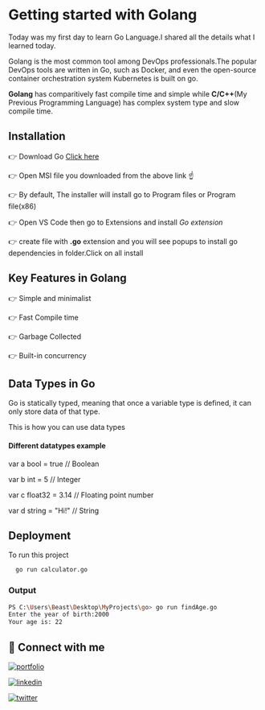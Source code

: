 
# Getting started with Golang
Today was my first day to learn Go Language.I shared all the details what I learned today. 

Golang is the most common tool among DevOps professionals.The popular DevOps tools are written in Go, such as Docker, and even the open-source container orchestration system Kubernetes is built on go.

**Golang** has comparitively fast compile time and simple while **C/C++**(My Previous Programming Language) has complex system type and slow compile time.












## Installation

👉 Download Go [Click here](https://go.dev/doc/install)

👉 Open MSI file you downloaded from the above link ☝️

👉 By default, The installer will install go to Program files or Program file(x86)
 
👉 Open VS Code then go to Extensions and install *Go extension* 

👉 create file with **.go** extension and you will see popups to install go dependencies in folder.Click on all install

## Key Features in Golang

👉 Simple and minimalist

👉 Fast Compile time

👉 Garbage Collected

👉 Built-in concurrency

## Data Types in Go

Go is statically typed, meaning that once a variable type is defined, it can only store data of that type.

This is how you can use data types
#### Different datatypes example

  var a bool = true     // Boolean

  var b int = 5         // Integer

  var c float32 = 3.14  // Floating point number

  var d string = "Hi!"  // String


## Deployment

To run this project

```bash
  go run calculator.go
```
### Output

```bash
PS C:\Users\Beast\Desktop\MyProjects\go> go run findAge.go
Enter the year of birth:2000
Your age is: 22
```

## 🔗 Connect with me
[![portfolio](https://img.shields.io/badge/my_portfolio-000?style=for-the-badge&logo=ko-fi&logoColor=white)](https://github.com/Ali15700)

[![linkedin](https://img.shields.io/badge/linkedin-0A66C2?style=for-the-badge&logo=linkedin&logoColor=white)](https://www.linkedin.com/in/ali-reza-2308b3194/)

[![twitter](https://img.shields.io/badge/twitter-1DA1F2?style=for-the-badge&logo=twitter&logoColor=white)](https://twitter.com/devilOps66)

